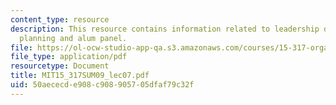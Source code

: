 ```yaml
---
content_type: resource
description: This resource contains information related to leadership development
  planning and alum panel.
file: https://ol-ocw-studio-app-qa.s3.amazonaws.com/courses/15-317-organizational-leadership-and-change-summer-2009/50aececde908c908905705dfaf79c32f_MIT15_317SUM09_lec07.pdf
file_type: application/pdf
resourcetype: Document
title: MIT15_317SUM09_lec07.pdf
uid: 50aececd-e908-c908-9057-05dfaf79c32f
---
```

